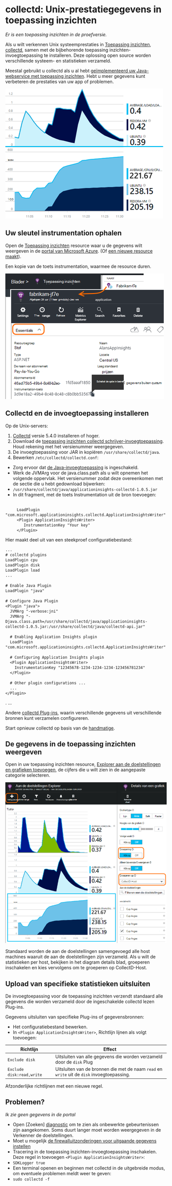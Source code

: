 <properties 
    pageTitle="collectd: perf stat voor Java op Unix in toepassing inzichten" 
    description="Uitgebreide controle van uw website Java met de invoegtoepassing CollectD voor toepassing inzichten" 
    services="application-insights" 
    documentationCenter="java"
    authors="alancameronwills" 
    manager="douge"/>

<tags 
    ms.service="application-insights" 
    ms.workload="tbd" 
    ms.tgt_pltfrm="ibiza" 
    ms.devlang="na" 
    ms.topic="article" 
    ms.date="08/24/2016" 
    ms.author="awills"/>
 
# <a name="collectd-unix-performance-metrics-in-application-insights"></a>collectd: Unix-prestatiegegevens in toepassing inzichten

*Er is een toepassing inzichten in de proefversie.*

Als u wilt verkennen Unix systeemprestaties in [Toepassing inzichten](app-insights-overview.md), [collectd](http://collectd.org/), samen met de bijbehorende toepassing inzichten-invoegtoepassing te installeren. Deze oplossing open source worden verschillende systeem- en statistieken verzameld.

Meestal gebruikt u collectd als u al hebt [geïmplementeerd uw Java-webservice met toepassing inzichten][java]. Hebt u meer gegevens kunt verbeteren de prestaties van uw app of problemen. 

![Voorbeeld-grafieken](./media/app-insights-java-collectd/sample.png)

## <a name="get-your-instrumentation-key"></a>Uw sleutel instrumentation ophalen

Open de [Toepassing inzichten](app-insights-overview.md) resource waar u de gegevens wilt weergeven in de [portal van Microsoft Azure](https://portal.azure.com). (Of [een nieuwe resource maakt](app-insights-create-new-resource.md)).

Een kopie van de toets instrumentation, waarmee de resource duren.

![Door alles bladeren, opent u de resource, en vervolgens in de vervolgkeuzelijst Essentials Selecteer en kopieer de Instrumentation-toets](./media/app-insights-java-collectd/02-props.png)



## <a name="install-collectd-and-the-plug-in"></a>Collectd en de invoegtoepassing installeren

Op de Unix-servers:

1. [Collectd](http://collectd.org/) versie 5.4.0 installeren of hoger.
2. Download de [toepassing inzichten collectd schrijver-invoegtoepassing](https://aka.ms/aijavasdk). Houd rekening met het versienummer weergegeven.
3. De invoegtoepassing voor JAR in kopiëren `/usr/share/collectd/java`.
3. Bewerken `/etc/collectd/collectd.conf`:
 * Zorg ervoor dat [de Java-invoegtoepassing](https://collectd.org/wiki/index.php/Plugin:Java) is ingeschakeld.
 * Werk de JVMArg voor de java.class.path als u wilt opnemen het volgende oppervlak. Het versienummer zodat deze overeenkomen met de sectie die u hebt gedownload bijwerken:
  * `/usr/share/collectd/java/applicationinsights-collectd-1.0.5.jar`
 * In dit fragment, met de toets Instrumentation uit de bron toevoegen:

```

     LoadPlugin "com.microsoft.applicationinsights.collectd.ApplicationInsightsWriter"
     <Plugin ApplicationInsightsWriter>
        InstrumentationKey "Your key"
     </Plugin>
```

Hier maakt deel uit van een steekproef configuratiebestand:

    ...
    # collectd plugins
    LoadPlugin cpu
    LoadPlugin disk
    LoadPlugin load
    ...

    # Enable Java Plugin
    LoadPlugin "java"

    # Configure Java Plugin
    <Plugin "java">
      JVMArg "-verbose:jni"
      JVMArg "-Djava.class.path=/usr/share/collectd/java/applicationinsights-collectd-1.0.5.jar:/usr/share/collectd/java/collectd-api.jar"

      # Enabling Application Insights plugin
      LoadPlugin "com.microsoft.applicationinsights.collectd.ApplicationInsightsWriter"
                
      # Configuring Application Insights plugin
      <Plugin ApplicationInsightsWriter>
        InstrumentationKey "12345678-1234-1234-1234-123456781234"
      </Plugin>

      # Other plugin configurations ...
      ...
    </Plugin>
.   ...

Andere [collectd Plug-ins](https://collectd.org/wiki/index.php/Table_of_Plugins), waarin verschillende gegevens uit verschillende bronnen kunt verzamelen configureren.

Start opnieuw collectd op basis van de [handmatige](https://collectd.org/wiki/index.php/First_steps).

## <a name="view-the-data-in-application-insights"></a>De gegevens in de toepassing inzichten weergeven

Open in uw toepassing inzichten resource, [Explorer aan de doelstellingen en grafieken toevoegen][metrics], de cijfers die u wilt zien in de aangepaste categorie selecteren.

![](./media/app-insights-java-collectd/result.png)

Standaard worden de aan de doelstellingen samengevoegd alle host machines waaruit de aan de doelstellingen zijn verzameld. Als u wilt de statistieken per host, bekijken in het diagram details blad, groeperen inschakelen en kies vervolgens om te groeperen op CollectD-Host.


## <a name="to-exclude-upload-of-specific-statistics"></a>Upload van specifieke statistieken uitsluiten

De invoegtoepassing voor de toepassing inzichten verzendt standaard alle gegevens die worden verzameld door de ingeschakelde collectd lezen Plug-ins. 

Gegevens uitsluiten van specifieke Plug-ins of gegevensbronnen:

* Het configuratiebestand bewerken. 
* In `<Plugin ApplicationInsightsWriter>`, Richtlijn lijnen als volgt toevoegen:

Richtlijn | Effect
---|---
`Exclude disk` | Uitsluiten van alle gegevens die worden verzameld door de `disk` Plug
`Exclude disk:read,write` | Uitsluiten van de bronnen die met de naam `read` en `write` uit de `disk` invoegtoepassing.

Afzonderlijke richtlijnen met een nieuwe regel.


## <a name="problems"></a>Problemen?

*Ik zie geen gegevens in de portal*

* Open [Zoeken] [ diagnostic] om te zien als onbewerkte gebeurtenissen zijn aangekomen. Soms duurt langer moet worden weergegeven in de Verkenner de doelstellingen.
* Moet u mogelijk [de firewalluitzonderingen voor uitgaande gegevens instellen](app-insights-ip-addresses.md)
* Tracering in de toepassing inzichten-invoegtoepassing inschakelen. Deze regel in toevoegen `<Plugin ApplicationInsightsWriter>`:
 *  `SDKLogger true`
* Een terminal openen en beginnen met collectd in de uitgebreide modus, om eventuele problemen meldt weer te geven:
 * `sudo collectd -f`




<!--Link references-->

[api]: app-insights-api-custom-events-metrics.md
[apiexceptions]: app-insights-api-custom-events-metrics.md#track-exception
[availability]: app-insights-monitor-web-app-availability.md
[diagnostic]: app-insights-diagnostic-search.md
[eclipse]: app-insights-java-eclipse.md
[java]: app-insights-java-get-started.md
[javalogs]: app-insights-java-trace-logs.md
[metrics]: app-insights-metrics-explorer.md
[usage]: app-insights-web-track-usage.md

 
